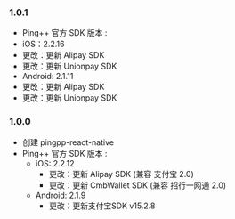 ### 1.0.1
- Ping++ 官方 SDK 版本 :
- iOS：2.2.16
- 更改：更新 Alipay SDK 
- 更改：更新 Unionpay SDK 
- Android: 2.1.11 
- 更改：更新 Alipay SDK 
- 更改：更新 Unionpay SDK

### 1.0.0
- 创建 pingpp-react-native
- Ping++ 官方 SDK 版本 :
    - iOS:  2.2.12
        - 更改：更新 Alipay SDK (兼容 支付宝 2.0)
        - 更改：更新 CmbWallet SDK (兼容 招行一网通 2.0)
    - Android: 2.1.9 
        - 更改：更新支付宝SDK v15.2.8
